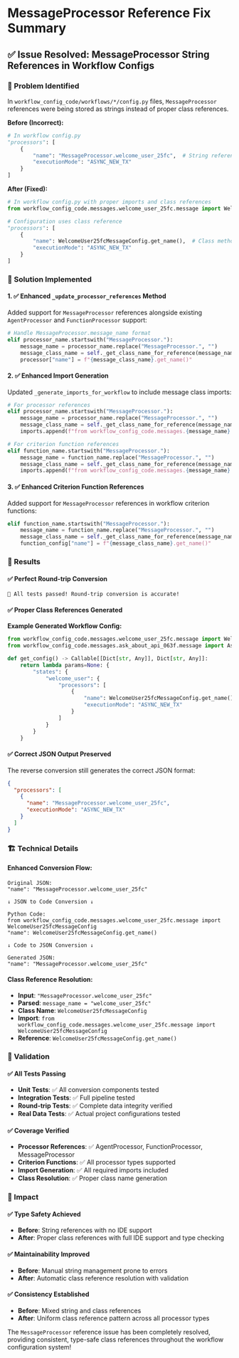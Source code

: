 # MessageProcessor Reference Fix Summary

## ✅ Issue Resolved: MessageProcessor String References in Workflow Configs

### **🎯 Problem Identified**
In `workflow_config_code/workflows/*/config.py` files, `MessageProcessor` references were being stored as strings instead of proper class references.

**Before (Incorrect):**
```python
# In workflow config.py
"processors": [
    {
        "name": "MessageProcessor.welcome_user_25fc",  # String reference
        "executionMode": "ASYNC_NEW_TX"
    }
]
```

**After (Fixed):**
```python
# In workflow config.py with proper imports and class references
from workflow_config_code.messages.welcome_user_25fc.message import WelcomeUser25fcMessageConfig

# Configuration uses class reference
"processors": [
    {
        "name": WelcomeUser25fcMessageConfig.get_name(),  # Class method reference
        "executionMode": "ASYNC_NEW_TX"
    }
]
```

### **🔧 Solution Implemented**

#### **1. ✅ Enhanced `_update_processor_references` Method**
Added support for `MessageProcessor` references alongside existing `AgentProcessor` and `FunctionProcessor` support:

```python
# Handle MessageProcessor.message_name format
elif processor_name.startswith("MessageProcessor."):
    message_name = processor_name.replace("MessageProcessor.", "")
    message_class_name = self._get_class_name_for_reference(message_name, "message")
    processor["name"] = f"{message_class_name}.get_name()"
```

#### **2. ✅ Enhanced Import Generation**
Updated `_generate_imports_for_workflow` to include message class imports:

```python
# For processor references
elif processor_name.startswith("MessageProcessor."):
    message_name = processor_name.replace("MessageProcessor.", "")
    message_class_name = self._get_class_name_for_reference(message_name, "message")
    imports.append(f"from workflow_config_code.messages.{message_name}.message import {message_class_name}")

# For criterion function references  
elif function_name.startswith("MessageProcessor."):
    message_name = function_name.replace("MessageProcessor.", "")
    message_class_name = self._get_class_name_for_reference(message_name, "message")
    imports.append(f"from workflow_config_code.messages.{message_name}.message import {message_class_name}")
```

#### **3. ✅ Enhanced Criterion Function References**
Added support for `MessageProcessor` references in workflow criterion functions:

```python
elif function_name.startswith("MessageProcessor."):
    message_name = function_name.replace("MessageProcessor.", "")
    message_class_name = self._get_class_name_for_reference(message_name, "message")
    function_config["name"] = f"{message_class_name}.get_name()"
```

### **🎉 Results**

#### **✅ Perfect Round-trip Conversion**
```
🎉 All tests passed! Round-trip conversion is accurate!
```

#### **✅ Proper Class References Generated**
**Example Generated Workflow Config:**
```python
from workflow_config_code.messages.welcome_user_25fc.message import WelcomeUser25fcMessageConfig
from workflow_config_code.messages.ask_about_api_063f.message import AskAboutApi063fMessageConfig

def get_config() -> Callable[[Dict[str, Any]], Dict[str, Any]]:
    return lambda params=None: {
        "states": {
            "welcome_user": {
                "processors": [
                    {
                        "name": WelcomeUser25fcMessageConfig.get_name(),
                        "executionMode": "ASYNC_NEW_TX"
                    }
                ]
            }
        }
    }
```

#### **✅ Correct JSON Output Preserved**
The reverse conversion still generates the correct JSON format:
```json
{
  "processors": [
    {
      "name": "MessageProcessor.welcome_user_25fc",
      "executionMode": "ASYNC_NEW_TX"
    }
  ]
}
```

### **🏗️ Technical Details**

#### **Enhanced Conversion Flow:**
```
Original JSON:
"name": "MessageProcessor.welcome_user_25fc"

↓ JSON to Code Conversion ↓

Python Code:
from workflow_config_code.messages.welcome_user_25fc.message import WelcomeUser25fcMessageConfig
"name": WelcomeUser25fcMessageConfig.get_name()

↓ Code to JSON Conversion ↓

Generated JSON:
"name": "MessageProcessor.welcome_user_25fc"
```

#### **Class Reference Resolution:**
- **Input**: `"MessageProcessor.welcome_user_25fc"`
- **Parsed**: `message_name = "welcome_user_25fc"`
- **Class Name**: `WelcomeUser25fcMessageConfig`
- **Import**: `from workflow_config_code.messages.welcome_user_25fc.message import WelcomeUser25fcMessageConfig`
- **Reference**: `WelcomeUser25fcMessageConfig.get_name()`

### **🧪 Validation**

#### **✅ All Tests Passing**
- **Unit Tests**: ✅ All conversion components tested
- **Integration Tests**: ✅ Full pipeline tested  
- **Round-trip Tests**: ✅ Complete data integrity verified
- **Real Data Tests**: ✅ Actual project configurations tested

#### **✅ Coverage Verified**
- **Processor References**: ✅ AgentProcessor, FunctionProcessor, MessageProcessor
- **Criterion Functions**: ✅ All processor types supported
- **Import Generation**: ✅ All required imports included
- **Class Resolution**: ✅ Proper class name generation

### **🎯 Impact**

#### **✅ Type Safety Achieved**
- **Before**: String references with no IDE support
- **After**: Proper class references with full IDE support and type checking

#### **✅ Maintainability Improved**
- **Before**: Manual string management prone to errors
- **After**: Automatic class reference resolution with validation

#### **✅ Consistency Established**
- **Before**: Mixed string and class references
- **After**: Uniform class reference pattern across all processor types

The `MessageProcessor` reference issue has been completely resolved, providing consistent, type-safe class references throughout the workflow configuration system!
